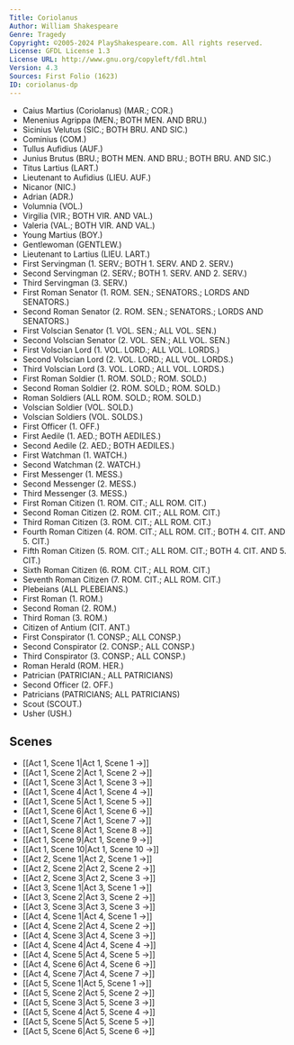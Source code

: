 ```yaml
---
Title: Coriolanus
Author: William Shakespeare
Genre: Tragedy
Copyright: ©2005-2024 PlayShakespeare.com. All rights reserved.
License: GFDL License 1.3
License URL: http://www.gnu.org/copyleft/fdl.html
Version: 4.3
Sources: First Folio (1623)
ID: coriolanus-dp
---
```


- Caius Martius (Coriolanus) (MAR.; COR.)
- Menenius Agrippa (MEN.; BOTH MEN. AND BRU.)
- Sicinius Velutus (SIC.; BOTH BRU. AND SIC.)
- Cominius (COM.)
- Tullus Aufidius (AUF.)
- Junius Brutus (BRU.; BOTH MEN. AND BRU.; BOTH BRU. AND SIC.)
- Titus Lartius (LART.)
- Lieutenant to Aufidius (LIEU. AUF.)
- Nicanor (NIC.)
- Adrian (ADR.)
- Volumnia (VOL.)
- Virgilia (VIR.; BOTH VIR. AND VAL.)
- Valeria (VAL.; BOTH VIR. AND VAL.)
- Young Martius (BOY.)
- Gentlewoman (GENTLEW.)
- Lieutenant to Lartius (LIEU. LART.)
- First Servingman (1. SERV.; BOTH 1. SERV. AND 2. SERV.)
- Second Servingman (2. SERV.; BOTH 1. SERV. AND 2. SERV.)
- Third Servingman (3. SERV.)
- First Roman Senator (1. ROM. SEN.; SENATORS.; LORDS AND SENATORS.)
- Second Roman Senator (2. ROM. SEN.; SENATORS.; LORDS AND SENATORS.)
- First Volscian Senator (1. VOL. SEN.; ALL VOL. SEN.)
- Second Volscian Senator (2. VOL. SEN.; ALL VOL. SEN.)
- First Volscian Lord (1. VOL. LORD.; ALL VOL. LORDS.)
- Second Volscian Lord (2. VOL. LORD.; ALL VOL. LORDS.)
- Third Volscian Lord (3. VOL. LORD.; ALL VOL. LORDS.)
- First Roman Soldier (1. ROM. SOLD.; ROM. SOLD.)
- Second Roman Soldier (2. ROM. SOLD.; ROM. SOLD.)
- Roman Soldiers (ALL ROM. SOLD.; ROM. SOLD.)
- Volscian Soldier (VOL. SOLD.)
- Volscian Soldiers (VOL. SOLDS.)
- First Officer (1. OFF.)
- First Aedile (1. AED.; BOTH AEDILES.)
- Second Aedile (2. AED.; BOTH AEDILES.)
- First Watchman (1. WATCH.)
- Second Watchman (2. WATCH.)
- First Messenger (1. MESS.)
- Second Messenger (2. MESS.)
- Third Messenger (3. MESS.)
- First Roman Citizen (1. ROM. CIT.; ALL ROM. CIT.)
- Second Roman Citizen (2. ROM. CIT.; ALL ROM. CIT.)
- Third Roman Citizen (3. ROM. CIT.; ALL ROM. CIT.)
- Fourth Roman Citizen (4. ROM. CIT.; ALL ROM. CIT.; BOTH 4. CIT. AND 5. CIT.)
- Fifth Roman Citizen (5. ROM. CIT.; ALL ROM. CIT.; BOTH 4. CIT. AND 5. CIT.)
- Sixth Roman Citizen (6. ROM. CIT.; ALL ROM. CIT.)
- Seventh Roman Citizen (7. ROM. CIT.; ALL ROM. CIT.)
- Plebeians (ALL PLEBEIANS.)
- First Roman (1. ROM.)
- Second Roman (2. ROM.)
- Third Roman (3. ROM.)
- Citizen of Antium (CIT. ANT.)
- First Conspirator (1. CONSP.; ALL CONSP.)
- Second Conspirator (2. CONSP.; ALL CONSP.)
- Third Conspirator (3. CONSP.; ALL CONSP.)
- Roman Herald (ROM. HER.)
- Patrician (PATRICIAN.; ALL PATRICIANS)
- Second Officer (2. OFF.)
- Patricians (PATRICIANS; ALL PATRICIANS)
- Scout (SCOUT.)
- Usher (USH.)

## Scenes

- [[Act 1, Scene 1|Act 1, Scene 1 →]]
- [[Act 1, Scene 2|Act 1, Scene 2 →]]
- [[Act 1, Scene 3|Act 1, Scene 3 →]]
- [[Act 1, Scene 4|Act 1, Scene 4 →]]
- [[Act 1, Scene 5|Act 1, Scene 5 →]]
- [[Act 1, Scene 6|Act 1, Scene 6 →]]
- [[Act 1, Scene 7|Act 1, Scene 7 →]]
- [[Act 1, Scene 8|Act 1, Scene 8 →]]
- [[Act 1, Scene 9|Act 1, Scene 9 →]]
- [[Act 1, Scene 10|Act 1, Scene 10 →]]
- [[Act 2, Scene 1|Act 2, Scene 1 →]]
- [[Act 2, Scene 2|Act 2, Scene 2 →]]
- [[Act 2, Scene 3|Act 2, Scene 3 →]]
- [[Act 3, Scene 1|Act 3, Scene 1 →]]
- [[Act 3, Scene 2|Act 3, Scene 2 →]]
- [[Act 3, Scene 3|Act 3, Scene 3 →]]
- [[Act 4, Scene 1|Act 4, Scene 1 →]]
- [[Act 4, Scene 2|Act 4, Scene 2 →]]
- [[Act 4, Scene 3|Act 4, Scene 3 →]]
- [[Act 4, Scene 4|Act 4, Scene 4 →]]
- [[Act 4, Scene 5|Act 4, Scene 5 →]]
- [[Act 4, Scene 6|Act 4, Scene 6 →]]
- [[Act 4, Scene 7|Act 4, Scene 7 →]]
- [[Act 5, Scene 1|Act 5, Scene 1 →]]
- [[Act 5, Scene 2|Act 5, Scene 2 →]]
- [[Act 5, Scene 3|Act 5, Scene 3 →]]
- [[Act 5, Scene 4|Act 5, Scene 4 →]]
- [[Act 5, Scene 5|Act 5, Scene 5 →]]
- [[Act 5, Scene 6|Act 5, Scene 6 →]]
